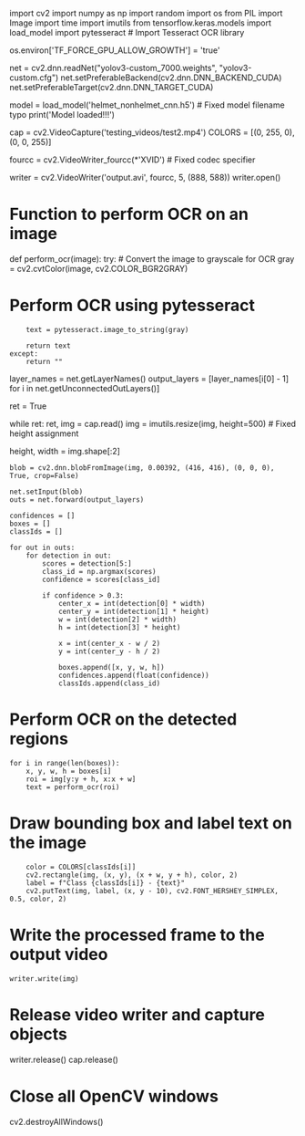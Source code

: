 import cv2
import numpy as np
import random
import os
from PIL import Image
import time
import imutils
from tensorflow.keras.models import load_model
import pytesseract  # Import Tesseract OCR library

os.environ['TF_FORCE_GPU_ALLOW_GROWTH'] = 'true'

net = cv2.dnn.readNet("yolov3-custom_7000.weights", "yolov3-custom.cfg")
net.setPreferableBackend(cv2.dnn.DNN_BACKEND_CUDA)
net.setPreferableTarget(cv2.dnn.DNN_TARGET_CUDA)

model = load_model('helmet_nonhelmet_cnn.h5')  # Fixed model filename typo
print('Model loaded!!!')

cap = cv2.VideoCapture('testing_videos/test2.mp4')
COLORS = [(0, 255, 0), (0, 0, 255)]

fourcc = cv2.VideoWriter_fourcc(*'XVID')  # Fixed codec specifier

writer = cv2.VideoWriter('output.avi', fourcc, 5, (888, 588))
writer.open()

# Function to perform OCR on an image
def perform_ocr(image):
    try:
        # Convert the image to grayscale for OCR
        gray = cv2.cvtColor(image, cv2.COLOR_BGR2GRAY)
        
   # Perform OCR using pytesseract
        text = pytesseract.image_to_string(gray)
        
        return text
    except:
        return ""

layer_names = net.getLayerNames()
output_layers = [layer_names[i[0] - 1] for i in net.getUnconnectedOutLayers()]

ret = True

while ret:
    ret, img = cap.read()
    img = imutils.resize(img, height=500)  # Fixed height assignment
    
   height, width = img.shape[:2]

    blob = cv2.dnn.blobFromImage(img, 0.00392, (416, 416), (0, 0, 0), True, crop=False)

    net.setInput(blob)
    outs = net.forward(output_layers)

    confidences = []
    boxes = []
    classIds = []

    for out in outs:
        for detection in out:
            scores = detection[5:]
            class_id = np.argmax(scores)
            confidence = scores[class_id]

            if confidence > 0.3:
                center_x = int(detection[0] * width)
                center_y = int(detection[1] * height)
                w = int(detection[2] * width)
                h = int(detection[3] * height)

                x = int(center_x - w / 2)
                y = int(center_y - h / 2)

                boxes.append([x, y, w, h])
                confidences.append(float(confidence))
                classIds.append(class_id)

 # Perform OCR on the detected regions
    for i in range(len(boxes)):
        x, y, w, h = boxes[i]
        roi = img[y:y + h, x:x + w]
        text = perform_ocr(roi)
        
   # Draw bounding box and label text on the image
        color = COLORS[classIds[i]]
        cv2.rectangle(img, (x, y), (x + w, y + h), color, 2)
        label = f"Class {classIds[i]} - {text}"
        cv2.putText(img, label, (x, y - 10), cv2.FONT_HERSHEY_SIMPLEX, 0.5, color, 2)

# Write the processed frame to the output video
    writer.write(img)

# Release video writer and capture objects
writer.release()
cap.release()

# Close all OpenCV windows
cv2.destroyAllWindows()
